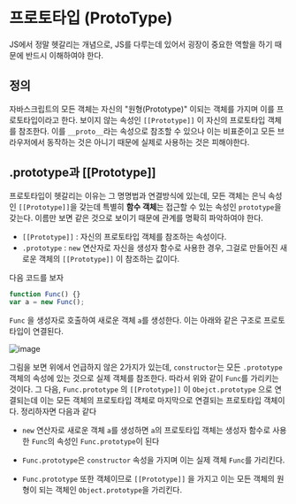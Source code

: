 # 프로토타입 (ProtoType)

JS에서 정말 헷갈리는 개념으로, JS를 다루는데 있어서 굉장이 중요한 역할을 하기 때문에 반드시 이해하여야 한다.


## 정의 

자바스크립트의 모든 객체는 자신의 "원형(Prototype)" 이되는 객체를 가지며 이를 프로토타입이라고 한다. 보이지 않는 속성인 `[[Prototype]]` 이 자신의 프로토타입 객체를 참조한다. 이를 `__proto__`라는 속성으로 참조할 수 있으나 이는 비표준이고 모든 브라우저에서 동작하는 것은 아니기 때문에 실제로 사용하는 것은 피해야한다.

## .prototype과 [[Prototype]]

프로토타입이 헷갈리는 이유는 그 명명법과 연결방식에 있는데, 모든 객체는 은닉 속성인 `[[Prototype]]`을 갖는데 특별히 **함수 객체**는 접근할 수 있는 속성인 `prototype`을 갖는다. 이름만 보면 같은 것으로 보이기 때문에 관계를 명확히 파악하여야 한다.

+ `[[Prototype]]` : 자신의 프로토타입 객체를 참조하는 속성이다.
+ `.prototype` : `new` 연산자로 자신을 생성자 함수로 사용한 경우, 그걸로 만들어진 새로운 객체의 `[[Prototype]]` 이 참조하는 값이다.

다음 코드를 보자

```js
function Func() {}
var a = new Func();

```

`Func` 을 생성자로 호출하여 새로운 객체 `a`를 생성한다. 이는 아래와 같은 구조로 프로토타입이 연결된다.

![image](https://github.com/baeharam/Must-Know-About-Frontend/raw/master/images/javascript/prototype1.png)


그림을 보면 위에서 언급하지 않은 2가지가 있는데, `constructor`는 모든 `.prototype` 객체의 속성에 있는 것으로 실제 객체를 참조한다. 따라서 위와 같이 `Func`를 가리키는 것이다. 그 다음, `Func.prototype` 의 `[[Prototype]]` 이 `Obejct.prototype` 으로 연결되는데 이는 모든 객체의 프로토타입 객체로 마지막으로 연결되는 프로토타입 객체이다. 정리하자면 다음과 같다

+ `new` 연산자로 새로운 객체 `a`를 생성하면 `a`의 프로토타입 객체는 생성자 함수로 사용한 `Func`의 속성인 `Func.prototype`이 된다

+ `Func.prototype`은 `constructor` 속성을 가지며 이는 실제 객체 `Func`를 가리킨다. 
+ `Func.prototype` 또한 객체이므로 `[[Prototype]]` 을 가지고 이는 모든 객체의 원형이 되는 객체인 `Object.prototype`을 가리킨다. 
